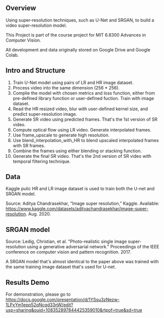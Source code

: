 ## Overview
Using super-resolution techniques, such as U-Net and SRGAN, to build a video super-resolution model.

This Project is part of the course project for MIT 6.8300 Advances in Computer Vision.

All development and data originally stored on Google Drive and Google Colab.

## Intro and Structure
1. Train U-Net model using pairs of LR and HR image dataset.
2. Process video into the same dimension (256 * 256).
3. Complie the model with chosen metrics and loss function, either from pre-defined library function or user-defined fuction. Train with image dataset.
4. Read the HR resized video, blur with user-defined kernel size, and predict super-resolution image.
5. Generate SR video using predicted frames. That's the 1st version of SR video.
6. Compute optical flow using LR video. Generate interpolated frames.
7. Use frame_upscale to generate high resolution.
8. Use blend_interpolation_with_HR to blend upscaled interpolated frames with SR frames.
9. Combine the frames using either blending or stacking function.
10. Generate the final SR video. That's the 2nd version of SR video with temporal filtering technique.

##  Data
Kaggle pulic HR and LR image dataset is used to train both the U-net and SRGAN model. 

Source: Aditya Chandrasekhar, “Image super resolution,” Kaggle. Available: https://www.kaggle.com/datasets/adityachandrasekhar/image-super-resolution. Aug. 2020.

## SRGAN model 
Source: Ledig, Christian, et al. "Photo-realistic single image super-resolution using a generative adversarial network." Proceedings of the IEEE conference on computer vision and pattern recognition. 2017.

A SRGAN model that's almost identical to the paper above was trained with the same training image dataset that's used for U-net. 

## Results Demo
For demonstration, please go to https://docs.google.com/presentation/d/1YSsu3zNezw-1LPxYm1epp52qNcqd33nW/edit?usp=sharing&ouid=108352897844425359010&rtpof=true&sd=true
